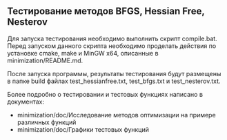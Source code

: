 ## Тестирование методов BFGS, Hessian Free, Nesterov

Для запуска тестирования необходимо выполнить скрипт compile.bat. Перед запуском данного скрипта необходимо проделать действия по установке cmake, make и MinGW x64, описанные в minimization/README.md.

После запуска программы, результаты тестирования будут размещены в папке build файлах test_hessianfree.txt, test_bfgs.txt и test_nesterov.txt.

Более подробно о тестировании и тестовых функциях написано в документах:
* minimization/doc/Исследование методов оптимизации на примере различных функций
* minimization/doc/Графики тестовых функций
